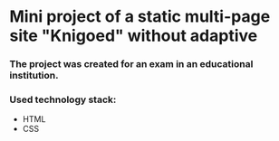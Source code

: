 # Mini project of a static multi-page site "Knigoed" without adaptive

### The project was created for an exam in an educational institution.

### Used technology stack:
- HTML
- CSS